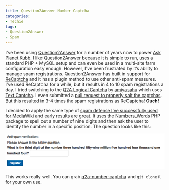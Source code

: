 ```yaml
---
title: Question2Answer Number Captcha
categories:
- Techie
tags:
- Question2Answer
- Spam
---
```


I've been using [Question2Answer](http://www.question2answer.org) for a number of years now to power [Ask Planet Kubb](http://ask.planetkubb.com). I like Question2Answer because it is simple to run, uses a standard PHP + MySQL setup and can even be used in a multi-site farm configuration easy enough. However, I've been frustrated by it’s ability to manage spam registrations.
Question2Answer has built in support for [ReCaptcha](http://www.google.com/recaptcha/intro/index.html) and it has a plugin method to use other anti-spam measures. I've used ReCaptcha for a while, but it results in 4 to 10 spam registrations a day. I tried switching to the [Q2A Logical Captcha](https://github.com/amiyasahu/q2a-logical-captcha) by [amiyasahu](https://github.com/amiyasahu/) which uses [Text Captcha](http://textcaptcha.com). I even submitted a [pull request to properly salt the captchas](https://github.com/amiyasahu/q2a-logical-captcha/pull/2). But this resulted in 3-4 times the spam registrations as ReCaptcha! **Ouch!**

I decided to apply the same type of [spam defense I've successfully used for MediaWiki](/thingelstad/updated-dynamic-questy-captchas) and early results are great. It uses the [Numbers_Words](http://pear.php.net/package-info.php?package=Numbers_Words) PHP package to spell out a number of nine digits and then ask the user to identify the number in a specific position. The question looks like this:

![screenshot](/assets/posts/2014/screenshot.png)

This works really well. You can grab [q2a-number-captcha](https://github.com/thingles/q2a-number-captcha) and `git clone` it for your own use.
